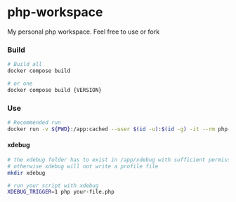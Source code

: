 # php-workspace
My personal php workspace. Feel free to use or fork

### Build

```sh
# Build all
docker compose build

# or one
docker compose build {VERSION}
```

### Use
```sh
# Recommended run
docker run -v ${PWD}:/app:cached --user $(id -u):$(id -g) -it --rm php-workspace:84
```

#### xdebug
```sh
# the xdebug folder has to exist in /app/xdebug with sufficient permission,
# otherwise xdebug will not write a profile file 
mkdir xdebug

# run your script with xdebug
XDEBUG_TRIGGER=1 php your-file.php
```